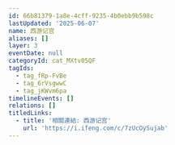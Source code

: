 ```yaml
---
id: 66b81379-1a8e-4cff-9235-4b0ebb9b598c
lastUpdated: '2025-06-07'
name: 西游记宫
aliases: []
layer: 3
eventDate: null
categoryId: cat_MXtv05QF
tagIds:
  - tag_fRp-FvBe
  - tag_6rVsgwwC
  - tag_jKWvm6pa
timelineEvents: []
relations: []
titledLinks:
  - title: '相關連結: 西游记宫'
    url: 'https://i.ifeng.com/c/7zUcOySujab'
---
```


